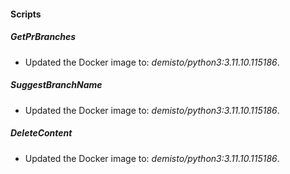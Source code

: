 
#### Scripts

##### GetPrBranches
- Updated the Docker image to: *demisto/python3:3.11.10.115186*.



##### SuggestBranchName
- Updated the Docker image to: *demisto/python3:3.11.10.115186*.



##### DeleteContent
- Updated the Docker image to: *demisto/python3:3.11.10.115186*.



